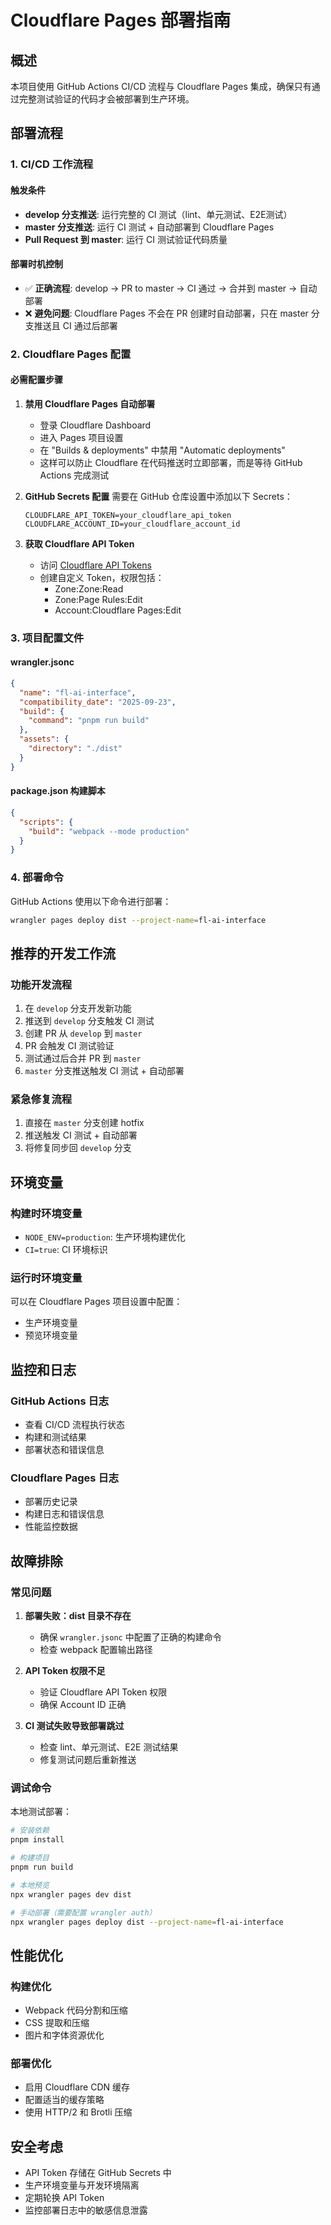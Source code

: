 # Cloudflare Pages 部署指南

## 概述

本项目使用 GitHub Actions CI/CD 流程与 Cloudflare Pages 集成，确保只有通过完整测试验证的代码才会被部署到生产环境。

## 部署流程

### 1. CI/CD 工作流程

#### 触发条件

- **develop 分支推送**: 运行完整的 CI 测试（lint、单元测试、E2E测试）
- **master 分支推送**: 运行 CI 测试 + 自动部署到 Cloudflare Pages
- **Pull Request 到 master**: 运行 CI 测试验证代码质量

#### 部署时机控制

- ✅ **正确流程**: develop → PR to master → CI 通过 → 合并到 master → 自动部署
- ❌ **避免问题**: Cloudflare Pages 不会在 PR 创建时自动部署，只在 master 分支推送且 CI 通过后部署

### 2. Cloudflare Pages 配置

#### 必需配置步骤

1. **禁用 Cloudflare Pages 自动部署**
   - 登录 Cloudflare Dashboard
   - 进入 Pages 项目设置
   - 在 "Builds & deployments" 中禁用 "Automatic deployments"
   - 这样可以防止 Cloudflare 在代码推送时立即部署，而是等待 GitHub Actions 完成测试

2. **GitHub Secrets 配置**
   需要在 GitHub 仓库设置中添加以下 Secrets：

   ```
   CLOUDFLARE_API_TOKEN=your_cloudflare_api_token
   CLOUDFLARE_ACCOUNT_ID=your_cloudflare_account_id
   ```

3. **获取 Cloudflare API Token**
   - 访问 [Cloudflare API Tokens](https://dash.cloudflare.com/profile/api-tokens)
   - 创建自定义 Token，权限包括：
     - Zone:Zone:Read
     - Zone:Page Rules:Edit
     - Account:Cloudflare Pages:Edit

### 3. 项目配置文件

#### wrangler.jsonc

```json
{
  "name": "fl-ai-interface",
  "compatibility_date": "2025-09-23",
  "build": {
    "command": "pnpm run build"
  },
  "assets": {
    "directory": "./dist"
  }
}
```

#### package.json 构建脚本

```json
{
  "scripts": {
    "build": "webpack --mode production"
  }
}
```

### 4. 部署命令

GitHub Actions 使用以下命令进行部署：

```bash
wrangler pages deploy dist --project-name=fl-ai-interface
```

## 推荐的开发工作流

### 功能开发流程

1. 在 `develop` 分支开发新功能
2. 推送到 `develop` 分支触发 CI 测试
3. 创建 PR 从 `develop` 到 `master`
4. PR 会触发 CI 测试验证
5. 测试通过后合并 PR 到 `master`
6. `master` 分支推送触发 CI 测试 + 自动部署

### 紧急修复流程

1. 直接在 `master` 分支创建 hotfix
2. 推送触发 CI 测试 + 自动部署
3. 将修复同步回 `develop` 分支

## 环境变量

### 构建时环境变量

- `NODE_ENV=production`: 生产环境构建优化
- `CI=true`: CI 环境标识

### 运行时环境变量

可以在 Cloudflare Pages 项目设置中配置：

- 生产环境变量
- 预览环境变量

## 监控和日志

### GitHub Actions 日志

- 查看 CI/CD 流程执行状态
- 构建和测试结果
- 部署状态和错误信息

### Cloudflare Pages 日志

- 部署历史记录
- 构建日志和错误信息
- 性能监控数据

## 故障排除

### 常见问题

1. **部署失败：dist 目录不存在**
   - 确保 `wrangler.jsonc` 中配置了正确的构建命令
   - 检查 webpack 配置输出路径

2. **API Token 权限不足**
   - 验证 Cloudflare API Token 权限
   - 确保 Account ID 正确

3. **CI 测试失败导致部署跳过**
   - 检查 lint、单元测试、E2E 测试结果
   - 修复测试问题后重新推送

### 调试命令

本地测试部署：

```bash
# 安装依赖
pnpm install

# 构建项目
pnpm run build

# 本地预览
npx wrangler pages dev dist

# 手动部署（需要配置 wrangler auth）
npx wrangler pages deploy dist --project-name=fl-ai-interface
```

## 性能优化

### 构建优化

- Webpack 代码分割和压缩
- CSS 提取和压缩
- 图片和字体资源优化

### 部署优化

- 启用 Cloudflare CDN 缓存
- 配置适当的缓存策略
- 使用 HTTP/2 和 Brotli 压缩

## 安全考虑

- API Token 存储在 GitHub Secrets 中
- 生产环境变量与开发环境隔离
- 定期轮换 API Token
- 监控部署日志中的敏感信息泄露
